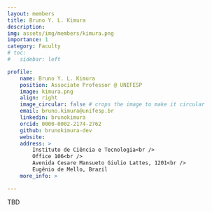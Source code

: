 ```yaml
---
layout: members
title: Bruno Y. L. Kimura
description: 
img: assets/img/members/kimura.png
importance: 1
category: Faculty
# toc:
#   sidebar: left

profile:
    name: Bruno Y. L. Kimura
    position: Associate Professor @ UNIFESP
    image: kimura.png
    align: right
    image_circular: false # crops the image to make it circular
    email: bruno.kimura@unifesp.br
    linkedin: brunokimura
    orcid: 0000-0002-2174-2762
    github: brunokimura-dev
    website:
    address: >
        Instituto de Ciência e Tecnologia<br />
        Office 106<br />
        Avenida Cesare Mansueto Giulio Lattes, 1201<br />
        Eugênio de Mello, Brazil
    more_info: >

---
```


TBD